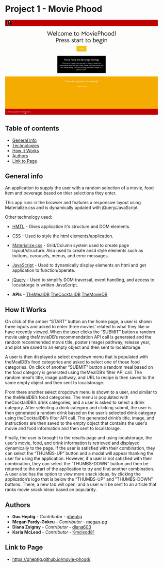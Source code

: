 # Project 1 - Movie Phood

![Project-1](./assets/img/MoviePhoodProject.gif)

## Table of contents

- [General info](#general-info)
- [Technologies](#technologies)
- [How it Works](#how-it-works)
- [Authors](#authors)
- [Link to Page](#link-to-page)

## General info

An application to supply the user with a random selection of a movie, food item and beverage based on thier selections they enter.

This app runs in the browser and features a responsive layout using Materialize.css and is dynamically updated with jQuery/JavaScript.

Other technology used:

- [HMTL](https://developer.mozilla.org/en-US/docs/Web/HTML) - Gives application it's structure and DOM elements.
- [CSS](https://developer.mozilla.org/en-US/docs/Web/CSS) - Used to style the html elements/application.
- [Materialize.css](https://materializecss.com/) - Grid/Column system used to create page layout/structure. Also used to create ansd style elements such as buttons, carousels, menus, and error messages.
- [JavaScript](https://developer.mozilla.org/en-US/docs/Web/JavaScript) - Used to dynamically display elements on html and get application to function/operate.
- [jQuery](https://jquery.com/) - Used to simplify DOM traversal, event handling, and access to localstorge in written JavaScript.

- **APIs** -
  [TheMealDB](https://www.themealdb.com/api.php)
  [TheCocktailDB](https://www.thecocktaildb.com/api.php)
  [TheMovieDB](https://www.themoviedb.org/)

## How it Works

On click of the amber “START” button on the home page, a user is shown three inputs and asked to enter three movies’ related to what they like or have recently viewed. When the user clicks the “SUBMIT” button a random movie using theMovieDB’s recommendation API call is generated and the random recommended movie title, poster (image) pathway, release year, and plot are saved to an empty object and then sent to localstorage.

A user is then displayed a select dropdown menu that is populated with theMealDB’s food categories and asked to select one of those food categories. On click of another “SUBMIT” button a random meal based on the food category is generated using theMealDB’s filter API call. The random meal’s title, image pathway, and URL to recipe is then saved to the same empty object and then sent to localstorage.

From there another select dropdown menu is shown to a user, and similar to the theMealDB’s food categories. The menu is populated with theCocktailDB’s drink categories, and a user is asked to select a drink category. After selecting a drink category and clicking submit, the user is then generated a random drink based on the user’s selected drink category using theCocktailDB’s filter API call. The generated drink’s title, image, and instructions are then saved to the empty object that contains the user’s movie and food information and then sent to localstorage.

Finally, the user is brought to the results page and using localstorage, the user’s movie, food, and drink information is retrieved and displayed dynamically to the page. If the user is satisfied with their combination, they can select the “THUMBS-UP” button and a modal will appear thanking the user for using the application. However, if a user is not satisfied with their combination, they can select the “THUMBS-DOWN” button and then be returned to the start of the application to try and find another combination. A user also has the option to view more snack ideas, by clicking the application’s logo that is below the “THUMBS-UP” and ”THUMBS-DOWN” buttons. There, a new tab will open, and a user will be sent to an article that ranks movie snack ideas based on popularity.

## Authors

- **Gus Heptig** - _Contributor_ - [gheptig](https://github.com/gheptig)
- **Megan Pardy-Gokcu** - _Contributor_ - [megan-pg](https://github.com/megan-pg)
- **Diana Zsigray** - _Contributor_ - [diana603](https://github.com/diana603)
- **Karla McLeod** - _Contributor_ - [Kmcleod81](https://github.com/Kmcleod81)

## Link to Page

- https://gheptig.github.io/movie-phood/
